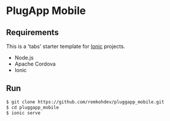 # PlugApp Mobile

## Requirements

This is a 'tabs' starter template for [Ionic](http://ionicframework.com/docs/) projects.

* Node.js
* Apache Cordova
* Ionic

## Run

```bash
$ git clone https://github.com/remkohdev/pluggapp_mobile.git
$ cd pluggapp_mobile
$ ionic serve
```
